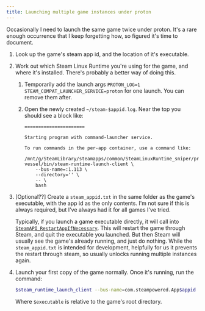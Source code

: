 ```yaml
---
title: Launching multiple game instances under proton
---
```


Occasionally I need to launch the same game twice under proton. It's a rare enough occurrence that I
keep forgetting how, so figured it's time to document.

1. Look up the game's steam app id, and the location of it's executable.

2. Work out which Steam Linux Runtime you're using for the game, and where it's installed. There's
   probably a better way of doing this.

   1. Temporarily add the launch args `PROTON_LOG=1 STEAM_COMPAT_LAUNCHER_SERVICE=proton` for one
      launch. You can remove them after.

   2. Open the newly created `~/steam-$appid.log`. Near the top you should see a block like:

      ```
      ======================
      
      Starting program with command-launcher service.
      
      To run commands in the per-app container, use a command like:
      
      /mnt/g/SteamLibrary/steamapps/common/SteamLinuxRuntime_sniper/pressure-vessel/bin/steam-runtime-launch-client \
          --bus-name=:1.113 \
          --directory='' \
          -- \
          bash
      ```

3. \[Optional??\] Create a `steam_appid.txt` in the same folder as the game's executable, with the
   app id as the only contents. I'm not sure if this is always required, but I've always had it for all games I've tried.
   
   Typically, if you launch a game executable directly, it will call into
   [`SteamAPI_RestartAppIfNecessary`](https://partner.steamgames.com/doc/sdk/api#SteamAPI_RestartAppIfNecessary).
   This will restart the game through Steam, and quit the executable you launched. But then Steam
   will usually see the game's already running, and just do nothing. While the `steam_appid.txt` is
   intended for development, helpfully for us it prevents the restart through steam, so usually
   unlocks running multiple instances again.

4. Launch your first copy of the game normally. Once it's running, run the command:

   ```sh
   $steam_runtime_launch_client --bus-name=com.steampowered.App$appid --directory='' -- wine $executable &>/dev/null &
   ```
   Where `$executable` is relative to the game's root directory.
